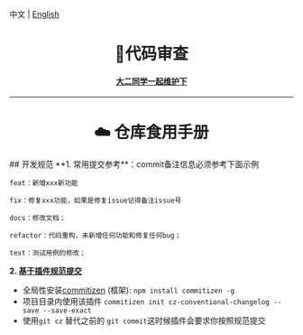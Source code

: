 中文   |   [English](./README-EN.md)

<h1 align="center"> 🚀代码审查 </h1>
<h4 align="center"><a href="https://#" target="_blank">大二同学一起维护下</a></h4>



---
<h1 align="center"> ☁️ 仓库食用手册</h1>
## 开发规范
**1. 常用提交参考**：commit备注信息必须参考下面示例

```
feat：新增xxx新功能

fix：修复xxx功能，如果是修复issue记得备注issue号

docs：修改文档；

refactor：代码重构，未新增任何功能和修复任何bug；

test：测试用例的修改；
```

**2. [基于插件规范提交](https://blog.csdn.net/qq_39996837/article/details/91345528)**

- 全局性安装[commitizen](https://github.com/commitizen/cz-cli) (框架): `npm install commitizen -g` 
- 项目目录内使用该插件 `commitizen init cz-conventional-changelog --save --save-exact
` 
- 使用`git cz` 替代之前的 `git commit`这时候插件会要求你按照规范提交  
